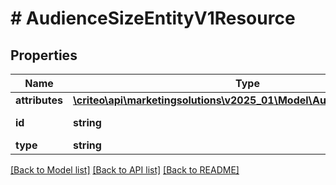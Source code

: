# # AudienceSizeEntityV1Resource

## Properties

Name | Type | Description | Notes
------------ | ------------- | ------------- | -------------
**attributes** | [**\criteo\api\marketingsolutions\v2025_01\Model\AudienceSizeEntityV1**](AudienceSizeEntityV1.md) |  | [optional]
**id** | **string** | Id of the entity | [optional]
**type** | **string** |  | [optional]

[[Back to Model list]](../../README.md#models) [[Back to API list]](../../README.md#endpoints) [[Back to README]](../../README.md)
